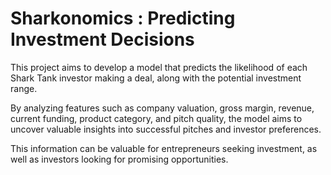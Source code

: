# Sharkonomics : Predicting Investment Decisions
This project aims to develop a model that predicts the likelihood of each Shark Tank investor making a deal, along with the potential investment range. 

By analyzing features such as company valuation, gross margin, revenue, current funding, product category, and pitch quality, the model aims to uncover valuable insights into successful pitches and investor preferences. 

This information can be valuable for entrepreneurs seeking investment, as well as investors looking for promising opportunities.
